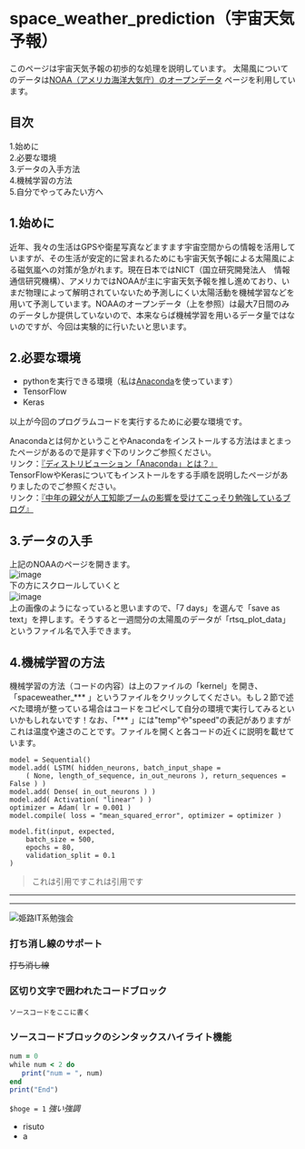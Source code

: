 # space_weather_prediction（宇宙天気予報）
このページは宇宙天気予報の初歩的な処理を説明しています。
太陽風についてのデータは[NOAA（アメリカ海洋大気庁）のオープンデータ](https://www.swpc.noaa.gov/products/real-time-solar-wind)
ページを利用しています。
## 目次
1.始めに  
2.必要な環境  
3.データの入手方法  
4.機械学習の方法  
5.自分でやってみたい方へ  

## 1.始めに
近年、我々の生活はGPSや衛星写真などますます宇宙空間からの情報を活用していますが、その生活が安定的に営まれるためにも宇宙天気予報による太陽風による磁気嵐への対策が急がれます。現在日本ではNICT（国立研究開発法人　情報通信研究機構）、アメリカではNOAAが主に宇宙天気予報を推し進めており、いまだ物理によって解明されていないため予測しにくい太陽活動を機械学習などを用いて予測しています。NOAAのオープンデータ（上を参照）は最大7日間のみのデータしか提供していないので、本来ならば機械学習を用いるデータ量ではないのですが、今回は実験的に行いたいと思います。  

## 2.必要な環境
- pythonを実行できる環境（私は[Anaconda](https://www.anaconda.com/download/)を使っています）
- TensorFlow
- Keras　
  
以上が今回のプログラムコードを実行するために必要な環境です。  
  
Anacondaとは何かということやAnacondaをインストールする方法はまとまったページがあるので是非すぐ下のリンクご参照ください。  
リンク：[『ディストリビューション「Anaconda」とは？』](http://programming-study.com/trouble/anaconda/)  
TensorFlowやKerasについてもインストールをする手順を説明したページがありましたのでご参照ください。  
リンク：[『中年の親父が人工知能ブームの影響を受けてこっそり勉強しているブログ』](http://coldsnap.hatenablog.jp/entry/2017/08/27/114900)  
  
## 3.データの入手
上記のNOAAのページを開きます。    
![image](https://user-images.githubusercontent.com/39754583/46477890-ad809e00-c826-11e8-84b3-55c8e96fe32b.png)    
下の方にスクロールしていくと    
![image](https://user-images.githubusercontent.com/39754583/46477915-bec9aa80-c826-11e8-93db-5003b702f745.png)　　  
上の画像のようになっていると思いますので、「7 days」を選んで「save as text」を押します。そうすると一週間分の太陽風のデータが「rtsq_plot_data」というファイル名で入手できます。  

## 4.機械学習の方法
機械学習の方法（コードの内容）は上のファイルの「kernel」を開き、「spaceweather_*** 」というファイルをクリックしてください。もし２節で述べた環境が整っている場合はコードをコピペして自分の環境で実行してみるといいかもしれないです！なお、「*** 」には"temp"や"speed"の表記がありますがこれは温度や速さのことです。ファイルを開くと各コードの近くに説明を載せています。  

```python:spaceweather_dens.ipynb
model = Sequential()
model.add( LSTM( hidden_neurons, batch_input_shape = 
    ( None, length_of_sequence, in_out_neurons ), return_sequences = False ) )
model.add( Dense( in_out_neurons ) )
model.add( Activation( "linear" ) )
optimizer = Adam( lr = 0.001 )
model.compile( loss = "mean_squared_error", optimizer = optimizer )

model.fit(input, expected,
    batch_size = 500,
    epochs = 80,
    validation_split = 0.1
)
```




> これは引用ですこれは引用です
------------------------------------
********
![姫路IT系勉強会](https://dl.dropboxusercontent.com/u/35497667/histudy.png)
### 打ち消し線のサポート
~~打ち消し線~~

### 区切り文字で囲われたコードブロック

```
ソースコードをここに書く
```

### ソースコードブロックのシンタックスハイライト機能

```rb
num = 0
while num < 2 do
   print("num = ", num)
end
print("End")
```
`$hoge = 1`
*強い強調*  
- risuto
- a
